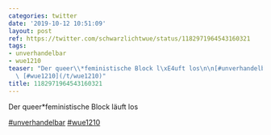 ```yaml
---
categories: twitter
date: '2019-10-12 10:51:09'
layout: post
ref: https://twitter.com/schwarzlichtwue/status/1182971964543160321
tags:
- unverhandelbar
- wue1210
teaser: "Der queer\\*feministische Block l\xE4uft los\n\n[#unverhandelbar](/t/unverhandelbar)\
  \ [#wue1210](/t/wue1210)"
title: 1182971964543160321
---
```

Der queer\*feministische Block läuft los

[#unverhandelbar](/t/unverhandelbar) [#wue1210](/t/wue1210)